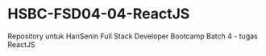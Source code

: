 # HSBC-FSD04-04-ReactJS
Repository untuk HariSenin Full Stack Developer Bootcamp Batch 4 - tugas ReactJS
